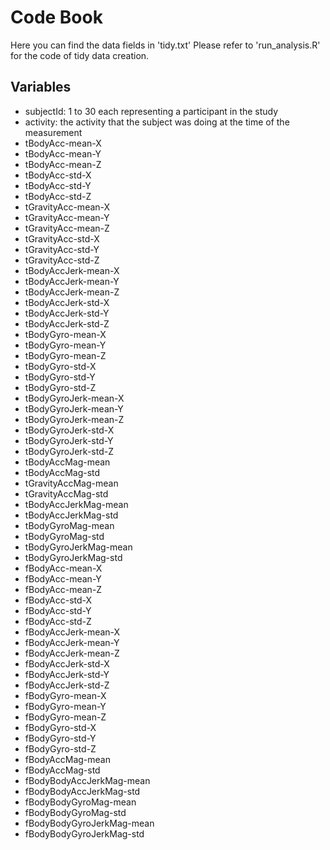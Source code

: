 # Code Book

Here you can find the data fields in 'tidy.txt'
Please refer to 'run_analysis.R' for the code of tidy data creation.

## Variables

- subjectId: 1 to 30 each representing a participant in the study
- activity: the activity that the subject was doing at the time of the measurement
- tBodyAcc-mean-X        
- tBodyAcc-mean-Y
- tBodyAcc-mean-Z
- tBodyAcc-std-X
- tBodyAcc-std-Y
- tBodyAcc-std-Z
- tGravityAcc-mean-X
- tGravityAcc-mean-Y
- tGravityAcc-mean-Z
- tGravityAcc-std-X
- tGravityAcc-std-Y
- tGravityAcc-std-Z
- tBodyAccJerk-mean-X
- tBodyAccJerk-mean-Y
- tBodyAccJerk-mean-Z
- tBodyAccJerk-std-X
- tBodyAccJerk-std-Y
- tBodyAccJerk-std-Z
- tBodyGyro-mean-X
- tBodyGyro-mean-Y
- tBodyGyro-mean-Z
- tBodyGyro-std-X
- tBodyGyro-std-Y
- tBodyGyro-std-Z
- tBodyGyroJerk-mean-X
- tBodyGyroJerk-mean-Y
- tBodyGyroJerk-mean-Z
- tBodyGyroJerk-std-X
- tBodyGyroJerk-std-Y
- tBodyGyroJerk-std-Z
- tBodyAccMag-mean
- tBodyAccMag-std
- tGravityAccMag-mean
- tGravityAccMag-std
- tBodyAccJerkMag-mean
- tBodyAccJerkMag-std
- tBodyGyroMag-mean
- tBodyGyroMag-std
- tBodyGyroJerkMag-mean
- tBodyGyroJerkMag-std
- fBodyAcc-mean-X
- fBodyAcc-mean-Y
- fBodyAcc-mean-Z
- fBodyAcc-std-X
- fBodyAcc-std-Y
- fBodyAcc-std-Z
- fBodyAccJerk-mean-X
- fBodyAccJerk-mean-Y
- fBodyAccJerk-mean-Z
- fBodyAccJerk-std-X
- fBodyAccJerk-std-Y
- fBodyAccJerk-std-Z
- fBodyGyro-mean-X
- fBodyGyro-mean-Y
- fBodyGyro-mean-Z
- fBodyGyro-std-X
- fBodyGyro-std-Y
- fBodyGyro-std-Z
- fBodyAccMag-mean
- fBodyAccMag-std
- fBodyBodyAccJerkMag-mean
- fBodyBodyAccJerkMag-std
- fBodyBodyGyroMag-mean
- fBodyBodyGyroMag-std
- fBodyBodyGyroJerkMag-mean
- fBodyBodyGyroJerkMag-std
